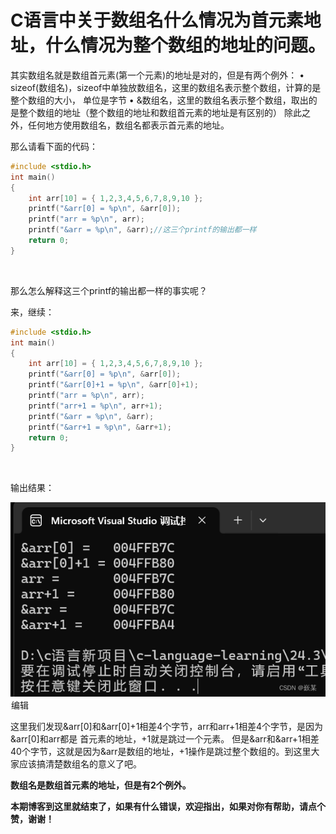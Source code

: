 # C语言中关于数组名什么情况为首元素地址，什么情况为整个数组的地址的问题。

其实数组名就是数组⾸元素(第⼀个元素)的地址是对的，但是有两个例外：
 • sizeof(数组名)，sizeof中单独放数组名，这⾥的数组名表示整个数组，计算的是整个数组的⼤⼩，
 单位是字节
 • &数组名，这⾥的数组名表⽰整个数组，取出的是整个数组的地址（整个数组的地址和数组⾸元素的地址是有区别的）
 除此之外，任何地⽅使⽤数组名，数组名都表⽰⾸元素的地址。

那么请看下面的代码：

```cpp
#include <stdio.h>
int main()
{
    int arr[10] = { 1,2,3,4,5,6,7,8,9,10 };
    printf("&arr[0] = %p\n", &arr[0]);
    printf("arr = %p\n", arr);
    printf("&arr = %p\n", &arr);//这三个printf的输出都一样
    return 0;
}
```

![点击并拖拽以移动](data:image/gif;base64,R0lGODlhAQABAPABAP///wAAACH5BAEKAAAALAAAAAABAAEAAAICRAEAOw==)

那么怎么解释这三个printf的输出都一样的事实呢？

来，继续：

```cpp
#include <stdio.h>
int main()
{
    int arr[10] = { 1,2,3,4,5,6,7,8,9,10 };
    printf("&arr[0] = %p\n", &arr[0]);
    printf("&arr[0]+1 = %p\n", &arr[0]+1);
    printf("arr = %p\n", arr);
    printf("arr+1 = %p\n", arr+1);
    printf("&arr = %p\n", &arr);
    printf("&arr+1 = %p\n", &arr+1);
    return 0;
}
```

![点击并拖拽以移动](data:image/gif;base64,R0lGODlhAQABAPABAP///wAAACH5BAEKAAAALAAAAAABAAEAAAICRAEAOw==)

输出结果：

![img](https://raw.githubusercontent.com/QinMou000/pic/main/5d972a1eb56d05703e90a813e0ff44ba.png)![点击并拖拽以移动](data:image/gif;base64,R0lGODlhAQABAPABAP///wAAACH5BAEKAAAALAAAAAABAAEAAAICRAEAOw==)编辑

 这⾥我们发现&arr[0]和&arr[0]+1相差4个字节，arr和arr+1相差4个字节，是因为&arr[0]和arr都是
 ⾸元素的地址，+1就是跳过⼀个元素。
 但是&arr和&arr+1相差40个字节，这就是因为&arr是数组的地址，+1操作是跳过整个数组的。到这⾥⼤家应该搞清楚数组名的意义了吧。

**数组名是数组⾸元素的地址，但是有2个例外。** 

**本期博客到这里就结束了，如果有什么错误，欢迎指出，如果对你有帮助，请点个赞，谢谢！**